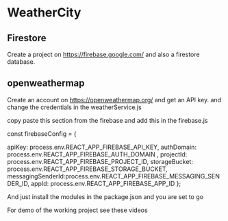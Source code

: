 # WeatherCity

## Firestore
Create a project on https://firebase.google.com/ and also a firestore database.

## openweathermap
Create an account on https://openweathermap.org/ and get an API key.
and change the credentials in the weatherService.js

copy paste this section from the firebase and add this in the firebase.js

const firebaseConfig = {


apiKey: process.env.REACT_APP_FIREBASE_API_KEY,
authDomain: process.env.REACT_APP_FIREBASE_AUTH_DOMAIN ,
projectId: process.env.REACT_APP_FIREBASE_PROJECT_ID,
storageBucket: process.env.REACT_APP_FIREBASE_STORAGE_BUCKET,
messagingSenderId:process.env.REACT_APP_FIREBASE_MESSAGING_SENDER_ID,
appId: process.env.REACT_APP_FIREBASE_APP_ID 
};

And just install the modules in the package.json and you are set to go

For demo of the working project see these videos

